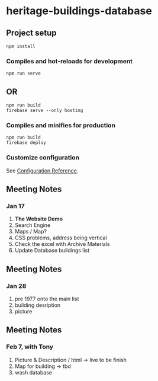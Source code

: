 # heritage-buildings-database

## Project setup
```
npm install
```

### Compiles and hot-reloads for development
```
npm run serve
```
## OR
```
npm run build
firebase serve --only hosting
```


### Compiles and minifies for production
```
npm run build
firebase deploy
```

### Customize configuration
See [Configuration Reference](https://cli.vuejs.org/config/).

## Meeting Notes
### Jan 17
1. **The Website Demo**
2. Search Engine
3. Maps / Map?
4. CSS problems, address being vertical
5. Check the excel with Archive Materials
6. Update Database buildings list


## Meeting Notes
### Jan 28
1. pre 1977 onto the main list
2. building desription
3. picture

## Meeting Notes
### Feb 7, with Tony
1. Picture & Description / html -> live to be finish
2. Map for building -> tbd
3. wash database